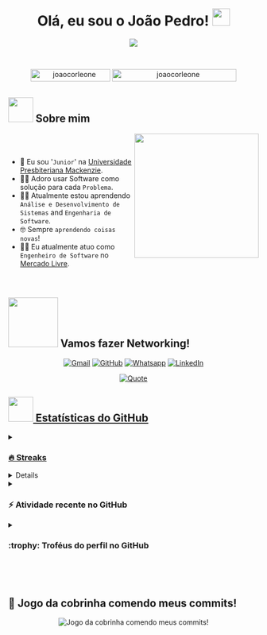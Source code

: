 <h1 align="center">Olá, eu sou o João Pedro! <img src="https://media.giphy.com/media/hvRJCLFzcasrR4ia7z/giphy.gif" width="35"></h1>
<p align="center">
  <a href="https://github.com/DenverCoder1/readme-typing-svg"><img src="https://readme-typing-svg.herokuapp.com?font=Time+New+Roman&color=%23C8BE25&size=25&center=true&vCenter=true&width=600&height=100&lines=Software+Engineer;Analist+System+Development+Student;"></a>
</p>


<br>

<p align="center"> 
	<img src="https://komarev.com/ghpvc/?username=joaocorleone&label=Profile%20views&color=0047AB&style=plastic?" alt="joaocorleone" height=25px, width=160px/> 
	<a href = "https://commits.top/egypt.html" target="_blank">
		<img src="https://enfsgag3ayy6w9q.m.pipedream.net/&style=plastic" alt="joaocorleone" target="_blank" height=25px, width=250px/> 
	</a>
</p>

	
## <picture><img src = "https://github.com/joaocorleone/joaocorleone/blob/main/Images/about_me.gif?raw=true" width = 50px></picture> Sobre mim

<picture> <img align="right" src="https://github.com/joaocorleone/joaocorleone/blob/main/Images/Right_Side.gif?raw=true" width = 250px></picture>

<br><br>

- :school: Eu sou '`Junior`' na [Universidade Presbiteriana Mackenzie](https://www.mackenzie.br/).
- :technologist: Adoro usar Software como solução para cada `Problema`.
- :student: Atualmente estou aprendendo `Análise e Desenvolvimento de Sistemas` and `Engenharia de Software`.
- :nerd_face: Sempre `aprendendo coisas novas`!
- :mage_man: Eu atualmente atuo como `Engenheiro de Software` no [Mercado Livre](https://www.mercadolivre.com.br/).
<br>

## <picture> <img src="https://github.com/joaocorleone/joaocorleone/blob/main/Images/Connect-with-me.gif?raw=true" width="100px"> </picture> Vamos fazer Networking!
<p align="center">
	<a href="mailto:juaocorleone@gmail.com"><img img src="https://img.shields.io/badge/gmail-%23EA4335.svg?style=plastic&logo=gmail&logoColor=white" alt="Gmail"/></a>
	<a href="https://github.com/joaocorleone"><img src="https://img.shields.io/badge/github-%23181717.svg?style=plastic&logo=github&logoColor=white" alt="GitHub"/></a>
	<a href="https://wa.me/11986111238"><img src="https://img.shields.io/badge/whatsapp-%2325D366.svg?style=plastic&logo=whatsapp&logoColor=white" alt="Whatsapp"/></a>
	<a href="https://www.linkedin.com/in/joacgomes/"><img src="https://img.shields.io/badge/linkedin-%230A66C2.svg?style=plastic&logo=linkedin&logoColor=white" alt="LinkedIn"/></a>
</p>


<!-- ## 🛠️ Minhas Habilidades

### <picture> <img src = "https://github.com/joaocorleone/joaocorleone/blob/main/Images/Programming_Languages.gif?raw=true" width = 50px>  </picture> Linguagens de Programação

<p align="center"> 
  &emsp; 
  <a href="https://www.cprogramming.com/" target="_blank"> 
    <img alt="C" src="https://img.shields.io/badge/C%20-%232370ED.svg?style=plastic&logo=c&logoColor=white">
  </a> 
  &emsp;
  <a href="https://www.w3schools.com/cpp/" target="_blank"> 
    <img alt="C++" src="https://img.shields.io/badge/C++%20-%2300599C.svg?style=plastic&logo=c%2B%2B&logoColor=white">
  </a> 
  &emsp;
  <a href="https://developer.mozilla.org/en-US/docs/Web/JavaScript" target="_blank"> 
     <img alt="JavaScript" src="https://img.shields.io/badge/JavaScript%20-%23F7DF1E.svg?style=plastic&logo=javascript&logoColor=black">
   </a>
  &emsp;
  <a href="https://www.java.com" target="_blank"> 
    <img alt="Java" src="https://img.shields.io/badge/Java-%23007396.svg?style=plastic&logo=java&logoColor=white">
  </a>
  &emsp;
   <a href="https://www.python.org" target="_blank">
    <img alt="Python" src="https://img.shields.io/badge/Python%20-%2314354C.svg?style=plastic&logo=python&logoColor=white">
  </a>
</p>

### <picture> <img src = "https://github.com/joaocorleone/joaocorleone/blob/main/Images/Front_End.gif?raw=true" width = 50px>  </picture> Frontend Development
<p align="center"> 
  &emsp; 
  <a href="https://www.w3.org/html/" target="_blank"> 
   <img alt="HTML" src="https://img.shields.io/badge/HTML5%20-%23E34F26.svg?style=plastic&logo=html5&logoColor=white">
  </a>   
  &emsp;
  <a href="https://www.w3schools.com/css/" target="_blank">
    <img alt="CSS" src="https://img.shields.io/badge/CSS%20-%231572B6.svg?style=plastic&logo=css3&logoColor=white">
  </a> 
  &emsp;
  <a href="https://www.python.org" target="_blank">
    <img alt="Python" src="https://img.shields.io/badge/react-%2361DAFB.svg?style=plastic&logo=React&logoColor=black">
  </a>
  &emsp;
  <a href="https://developer.mozilla.org/en-US/docs/Web/JavaScript" target="_blank"> 
     <img alt="JavaScript" src="https://img.shields.io/badge/JavaScript%20-%23F7DF1E.svg?style=plastic&logo=javascript&logoColor=black">
   </a>
</p>

 ### <picture> <img src = "https://github.com/joaocorleone/joaocorleone/blob/main/Images/Software_Tools.gif?raw=true" width = 50px>  </picture> Software & Tools
 
<p align="center">
  &emsp;
    <a href="#"><img alt="Git" src="https://img.shields.io/badge/Git%20-%23F05033.svg?style=plastic&logo=git&logoColor=white"></a>
  &emsp;
    <a href="#"><img alt="GitHub" src="https://img.shields.io/badge/github-%23181717.svg?style=plastic&logo=github&logoColor=white"></a>
  &emsp;
    <a href="#"><img alt="Google Sheets" src="https://img.shields.io/badge/Google%20Sheets%20-%2334A853.svg?style=plastic&logo=google%20sheets&logoColor=white"></a>
  &emsp;
    <a href="#"><img alt="Mark Down" src="https://img.shields.io/badge/Markdown-000000?style=plastic&logo=markdown&logoColor=white"></a>
  &emsp;
    <a href="#"><img alt="Stack Overflow" src="https://img.shields.io/badge/-Stack%20Overflow-FE7A16?style=plastic&logo=stack-overflow&logoColor=white"></a>
  &emsp;
    <a href="#"><img alt="Geekf For Geeks" src="https://img.shields.io/badge/geeksforgeeks-%230F9D58.svg?style=plastic&logo=geeksforgeeks&logoColor=white"></a>
  &emsp;
    <a href="#"><img alt="JSON" img src="https://img.shields.io/badge/json-%23000000.svg?style=plastic&logo=json&logoColor=white"></a>
  &emsp;
    <a href="#"><img alt="OpenGL" src="https://img.shields.io/badge/opengl-%235586A4.svg?style=plastic&logo=opengl&logoColor=white"></a>
  &emsp;
    <a href="#"><img alt="Selenium" src="https://img.shields.io/badge/selenium-%2343B02A.svg?&style=plastic&logo=selenium&logoColor=white"></a>
    &emsp;
    <a href="#"><img src="https://img.shields.io/badge/latex-%23008080.svg?&style=plastic&logo=latex&logoColor=white" /></a>
    &emsp;
    <a href="#"><img src="https://img.shields.io/badge/django-%23092E20.svg?&style=plastic&logo=django&logoColor=white" /></a>
    &emsp;
    <a href="#"><img src="https://img.shields.io/badge/mysql-%234479A1.svg?&style=plastic&logo=mysql&logoColor=white"/></a>
</p>

 ### <picture> <img src = "https://github.com/joaocorleone/joaocorleone/blob/main/Images/IDEs.gif?raw=true" width = 50px>  </picture> IDEs
 
<p align="center">
  &emsp;
    <a href="#"><img alt="Visual Studio Code" src="https://img.shields.io/badge/Visual%20Studio%20Code-0078d7.svg?style=plastic&logo=visual-studio-code&logoColor=white"></a>
  &emsp;
    <a href="#"><img alt="JetBrain" src="https://img.shields.io/badge/jetbrains-%23000000.svg?style=plastic&logo=jetbrains&logoColor=white" /></a>
  &emsp;
    <a href="#"><img alt="Atom" src="https://img.shields.io/badge/atom-%2366595C.svg?&style=plastic&logo=atom&logoColor=white" /></a>
  &emsp;
    <a href="#"><img alt="Eclipse" src="https://img.shields.io/badge/eclipse%20ide-%232C2255.svg?&style=plastic&logo=eclipse%20ide&logoColor=white" /></a>
</p>

 ### <picture> <img src = "https://github.com/joaocorleone/joaocorleone/blob/main/Images/CP_PS.gif?raw=true" width = 50px>  </picture> Competitive Programming & Problem Solving
 
<p align="center">
  &emsp;
    <a href="#"><img alt = "Codeforces" src="https://img.shields.io/badge/codeforces%20-%231F8ACB.svg?style=plastic&logo=codeforces&logoColor=white" /></a>	
  &emsp;
    <a href="#"><img alt = "Leetcode" src="https://img.shields.io/badge/leetcode%20-%23FFA116.svg?style=plastic&logo=leetcode&logoColor=black" /></a>
  &emsp;
    <a href="#"><img alt = "Huckerrank" src="https://img.shields.io/badge/hackerrank-%232EC866.svg?style=plastic&logo=hackerrank&logoColor=white" /></a>
  &emsp;
    <a href="#"><img alt = "CodeChef" src="https://img.shields.io/badge/codechef-%235B4638.svg?style=plastic&logo=codechef&logoColor=white" /></a>
  &emsp;
    <a href="#"><img alt = "Google" src="https://img.shields.io/badge/google-%234285F4.svg?style=plastic&logo=google&logoColor=white" /></a>
  &emsp;
    <a href="#"><img alt = "Codin Game" src="https://img.shields.io/badge/codingame-%23F2BB13.svg?&style=plastic&logo=codingame&logoColor=black" /></a>
</p>

 ### <picture> <img src = "https://github.com/joaocorleone/joaocorleone/blob/main/Images/OS.gif?raw=true" width = 50px>  </picture> Operating Systems
 
<p align="center">
  &emsp;
    <a href="#"><img src="https://img.shields.io/badge/Linux-FCC624?style=plastic&logo=linux&logoColor=black"></a>
  &emsp;
    <a href="#"><img src="https://img.shields.io/badge/Ubuntu-E95420?style=plastic&logo=ubuntu&logoColor=white"></a>
  &emsp;
    <a href="#"><img src="https://img.shields.io/badge/Windows-0078D6?style=plastic&logo=windows&logoColor=white"></a>
  &emsp;
    <a href="#"><img src="https://img.shields.io/badge/pop!_os-%2348B9C7.svg?style=plastic&&logo=pop!_os&logoColor=white" /></a>
  &emsp;
    <a href="#"><img src="https://img.shields.io/badge/manjaro-%2335BF5C.svg?&style=plastic&logo=manjaro&logoColor=white" /></a>
</p>

<br> 

---
-->
<p align = "center">
	<a href="https://github.com/piyushsuthar/github-readme-quotes"> <img alt = "Quote" src="https://quotes-github-readme.vercel.app/api?type=horizontal&theme=tokyonight&animation=grow_out_in&quoteCategory=programming">
</p>


## <picture> <img src = "https://github.com/joaocorleone/joaocorleone/blob/main/Images/Statistics.gif?raw=true" width = 50px>  </picture> Estatísticas do GitHub

<details><summary><h3> 🔥 Streaks </h3></summary>

----	

<p align="center"><img src="https://github-readme-streak-stats.herokuapp.com/?user=joaocorleone&theme=tokyonight_duo" alt="joaocorleone" /></p>

</details>
  
<details><summary><h3>💻 Estatísticas de perfil no GitHub</h3></summary>

----
	
<p align="center">
    <a href="https://github.com/anuraghazra/github-readme-stats">
	    <img alt="joaocorleone's Github Stats" src="https://github-readme-stats.vercel.app/api?username=joaocorleone&show_icons=true&count_private=true&locale=en&theme=tokyonight&layout=compact" height="230px"/></a>
	  <img src="https://github-readme-stats.vercel.app/api/top-langs?username=joaocorleone&langs_count=10&show_icons=true&locale=en&theme=tokyonight" alt="joaocorleone" height="230px"/>
<br/>

  <b>Nota:</b> As principais linguagens são apenas uma métrica das linguagens em que meu código público consiste e não refletem experiência ou nível de habilidade.
  </p>
</details>

<details><summary><h3>⚡ Atividade recente no GitHub</h3></summary>

----
	
[![Juaocorleone's github activity graph](https://github-readme-activity-graph.cyclic.app/graph?username=joaocorleone&theme=github	)](https://github.com/joaocorleone/github-readme-activity-graph)

 
</details>

<details><summary> <h3> :trophy: Troféus do perfil no GitHub </h3></summary>

----
	
<p align="center"> <a href="https://github.com/ryo-ma/github-profile-trophy"><img src="https://github-profile-trophy.vercel.app/?username=joaocorleone&layout=compact&theme=tokyonight&column=4&margin-w=15&margin-h=15" alt="joaocorleone" /></a> </p>

[![@7oskaa's Holopin board](https://holopin.io/api/user/board?user=7oskaa)](https://holopin.io/@7oskaa)
	
</details>

 <!--
<details><summary><h3> :open_file_folder: My Repositories </h3></summary>

----
	
<div>
  <p align="center">
	<a href="https://github.com/joaocorleone/LeetCode_DailyChallenge_2023">
      		<img src="https://github-readme-stats.vercel.app/api/pin/?username=joaocorleone&repo=LeetCode_DailyChallenge_2023&theme=tokyonight" alt="GitHub Stats" />
    	</a>
	<a href="https://github.com/joaocorleone/Ahmed-Hossam">
      		<img src="https://github-readme-stats.vercel.app/api/pin/?username=joaocorleone&repo=Ahmed-Hossam&theme=tokyonight" alt="GitHub Stats" />
    	</a>
    	<a href="https://github.com/joaocorleone/Strees_Testing">
      		<img src="https://github-readme-stats.vercel.app/api/pin/?username=joaocorleone&repo=Strees_Testing&theme=tokyonight" alt="GitHub Stats" />
    	</a>
    	<a href="https://github.com/joaocorleone/CP-Templates">
      		<img src="https://github-readme-stats.vercel.app/api/pin/?username=joaocorleone&repo=CP-Templates&theme=tokyonight" alt="GitHub Stats" />
    	</a>
    	<a href="https://github.com/joaocorleone/Codeforces-Polygon-Template">
      		<img src="https://github-readme-stats.vercel.app/api/pin/?username=joaocorleone&repo=Codeforces-Polygon-Template&theme=tokyonight" alt="GitHub Stats" />
    	</a>
	<a href="https://github.com/joaocorleone/Some-Linux-Commands">
      		<img src="https://github-readme-stats.vercel.app/api/pin/?username=joaocorleone&repo=Some-Linux-Commands&theme=tokyonight" alt="GitHub Stats" />
    	</a>
	<a href="https://github.com/joaocorleone/Shorten-Link">
      		<img src="https://github-readme-stats.vercel.app/api/pin/?username=joaocorleone&repo=Shorten-Link&theme=tokyonight" alt="GitHub Stats" />
    	</a>
	<a href="https://github.com/joaocorleone/joaocorleone">
      		<img src="https://github-readme-stats.vercel.app/api/pin/?username=joaocorleone&repo=joaocorleone&theme=tokyonight" alt="GitHub Stats" />
    	</a>
	<a href="https://github.com/joaocorleone/Competitive-Programming-Session-Content">
      		<img src="https://github-readme-stats.vercel.app/api/pin/?username=joaocorleone&repo=Competitive-Programming-Session-Content&theme=tokyonight" alt="GitHub Stats" />
    	</a>
	<a href="https://github.com/joaocorleone/VS-Code-for-CP">
      		<img src="https://github-readme-stats.vercel.app/api/pin/?username=joaocorleone&repo=VS-Code-for-CP&theme=tokyonight" alt="GitHub Stats" />
    	</a>
	<a href="https://github.com/joaocorleone/Sorting-Algorithms">
      		<img src="https://github-readme-stats.vercel.app/api/pin/?username=joaocorleone&repo=Sorting-Algorithms&theme=tokyonight" alt="GitHub Stats" />
    	</a>
	<a href="https://github.com/joaocorleone/board-link-generator">
      		<img src="https://github-readme-stats.vercel.app/api/pin/?username=joaocorleone&repo=board-link-generator&theme=tokyonight" alt="GitHub Stats" />
    	</a>
	<a href="https://github.com/joaocorleone/Tic-Tac-Toe-GUI">
      		<img src="https://github-readme-stats.vercel.app/api/pin/?username=joaocorleone&repo=Tic-Tac-Toe-GUI&theme=tokyonight" alt="GitHub Stats" />
    	</a>
	<a href="https://github.com/joaocorleone/PhoneBook-System">
      		<img src="https://github-readme-stats.vercel.app/api/pin/?username=joaocorleone&repo=PhoneBook-System&theme=tokyonight" alt="GitHub Stats" />
    	</a>
	<a href="https://github.com/joaocorleone/Codeforces-Sheet-Generator">
      		<img src="https://github-readme-stats.vercel.app/api/pin/?username=joaocorleone&repo=Codeforces-Sheet-Generator&theme=tokyonight" alt="GitHub Stats" />
    	</a>
	<a href="https://github.com/joaocorleone/CP-Calendar">
      		<img src="https://github-readme-stats.vercel.app/api/pin/?username=joaocorleone&repo=CP-Calendar&theme=tokyonight" alt="GitHub Stats" />
    	</a>
	<a href="https://github.com/joaocorleone/Codeforces-Friends-Script">
      		<img src="https://github-readme-stats.vercel.app/api/pin/?username=joaocorleone&repo=Codeforces-Friends-Script&theme=tokyonight" alt="GitHub Stats" />
    	</a>
	<a href="https://github.com/joaocorleone/vJudge-Board-Scrapper">
      		<img src="https://github-readme-stats.vercel.app/api/pin/?username=joaocorleone&repo=vJudge-Board-Scrapper&theme=tokyonight" alt="GitHub Stats" />
    	</a>
	<a href="https://github.com/joaocorleone/CP-Templates-Snippets">
      		<img src="https://github-readme-stats.vercel.app/api/pin/?username=joaocorleone&repo=CP-Templates-Snippets&theme=tokyonight" alt="GitHub Stats" />
    	</a>
	<a href="https://github.com/joaocorleone/Udemy-Website">
      		<img src="https://github-readme-stats.vercel.app/api/pin/?username=joaocorleone&repo=Udemy-Website&theme=tokyonight" alt="GitHub Stats" />
    	</a>
  </p>
</div>
</details>
-->
</br></br>
	
## 🐍 Jogo da cobrinha comendo meus commits!
	
<p align="center">
	<picture>
		  <source media="(prefers-color-scheme: dark)" srcset="https://raw.githubusercontent.com/joaocorleone/joaocorleone/output/github-contribution-grid-snake-dark.svg">
		  <source media="(prefers-color-scheme: light)" srcset="https://raw.githubusercontent.com/joaocorleone/joaocorleone/output/github-contribution-grid-snake.svg">
		  <img alt="Jogo da cobrinha comendo meus commits!" src="https://raw.githubusercontent.com/joaocorleone/joaocorleone/output/github-contribution-grid-snake.svg">
	</picture>
</p>
